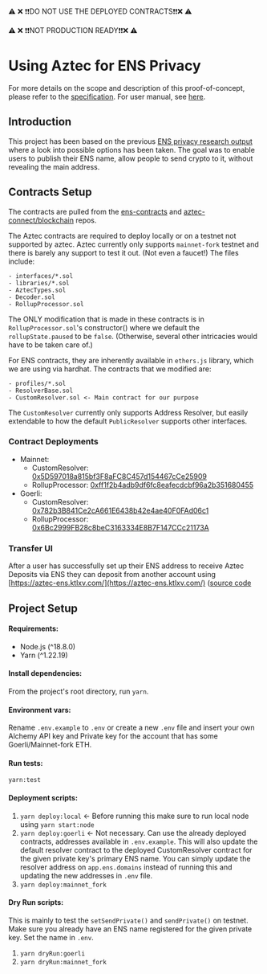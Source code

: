 ⚠️ ❌ ❗️❗️DO NOT USE THE DEPLOYED CONTRACTS❗️❗️❌ ⚠️

⚠️ ❌ ❗️❗️NOT PRODUCTION READY❗️❗️❌ ⚠️
# Using Aztec for ENS Privacy

For more details on the scope and description of this proof-of-concept, please refer to the [specification](https://hackmd.io/@cilOhZOYSdepMrS71Goxqg/BkedGj7Cq). For user manual, see [here](https://hackmd.io/@cilOhZOYSdepMrS71Goxqg/HyamDGkOo).
## Introduction

This project has been based on the previous [ENS privacy research output](https://hackmd.io/@cilOhZOYSdepMrS71Goxqg/Hy_8aOKsc) where a look into possible options has been taken. The goal was to enable users to publish their ENS name, allow people to send crypto to it, without revealing the main address.

## Contracts Setup

The contracts are pulled from the [ens-contracts](https://github.com/ensdomains/ens-contracts) and [aztec-connect/blockchain](https://github.com/AztecProtocol/aztec-connect/tree/master/blockchain) repos. 

The Aztec contracts are required to deploy locally or on a testnet not supported by aztec. Aztec currently only supports `mainnet-fork` testnet and there is barely any support to test it out. (Not even a faucet!) The files include:
```
- interfaces/*.sol
- libraries/*.sol
- AztecTypes.sol
- Decoder.sol
- RollupProcessor.sol
```
The ONLY modification that is made in these contracts is in `RollupProcessor.sol`'s constructor() where we default the `rollupState.paused` to be `false`. (Otherwise, several other intricacies would have to be taken care of.)

For ENS contracts, they are inherently available in `ethers.js` library, which we are using via hardhat. The contracts that we modified are:
```
- profiles/*.sol
- ResolverBase.sol
- CustomResolver.sol <- Main contract for our purpose
```
The `CustomResolver` currently only supports Address Resolver, but easily extendable to how the default `PublicResolver` supports other interfaces.

### Contract Deployments

- Mainnet: 
    - CustomResolver: [0x5D597018a815bf3F8aFC8C457d154467cCe25909](https://etherscan.io/address/0x5D597018a815bf3F8aFC8C457d154467cCe25909#code)
    - RollupProcessor: [0xff1f2b4adb9df6fc8eafecdcbf96a2b351680455](https://etherscan.io/address/0xff1f2b4adb9df6fc8eafecdcbf96a2b351680455)
- Goerli:
    - CustomResolver: [0x782b3B841Ce2cA661E6438b42e4ae40F0FAd06c1](https://goerli.etherscan.io/address/0x782b3B841Ce2cA661E6438b42e4ae40F0FAd06c1)
    - RollupProcessor: [0x6Bc2999FB28c8beC3163334E8B7F147CCc21173A](https://goerli.etherscan.io/address/0x6Bc2999FB28c8beC3163334E8B7F147CCc21173A)

### Transfer UI
After a user has successfully set up their ENS address to receive Aztec Deposits via ENS they can deposit from another account using [https://aztec-ens.ktlxv.com/](https://aztec-ens.ktlxv.com/) ([source code](https://github.com/Ktl-XV/aztec-ens-ui)

## Project Setup

#### Requirements:

- Node.js (^18.8.0)
- Yarn (^1.22.19)

#### Install dependencies:

From the project's root directory, run `yarn`.

#### Environment vars:

Rename `.env.example` to `.env` or create a new `.env` file and insert your own Alchemy API key and Private key for the account that has some Goerli/Mainnet-fork ETH.

#### Run tests:

`yarn:test`
#### Deployment scripts:

1. `yarn deploy:local` <- Before running this make sure to run local node using `yarn start:node`
2. `yarn deploy:goerli` <- Not necessary. Can use the already deployed contracts, addresses available in `.env.example`. This will also update the default resolver contract to the deployed CustomResolver contract for the given private key's primary ENS name. You can simply update the resolver address on `app.ens.domains` instead of running this and updating the new addresses in `.env` file.
3. `yarn deploy:mainnet_fork`

#### Dry Run scripts:

This is mainly to test the `setSendPrivate()` and `sendPrivate()` on testnet. Make sure you already have an ENS name registered for the given private key. Set the name in `.env`. 

1. `yarn dryRun:goerli`
2. `yarn dryRun:mainnet_fork`
